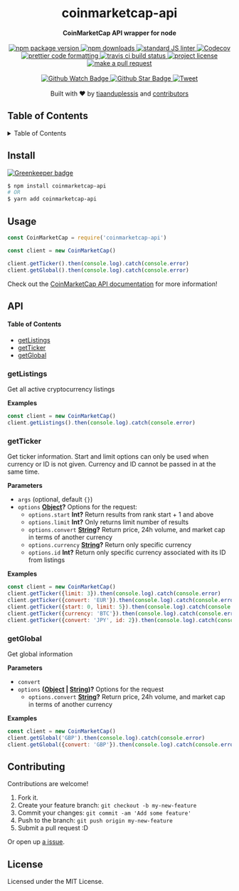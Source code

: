 <h1 align="center">coinmarketcap-api</h1>
<div align="center">
  <strong>CoinMarketCap API wrapper for node</strong>
</div>
<br>
<div align="center">
  <a href="https://npmjs.org/package/coinmarketcap-api">
    <img src="https://img.shields.io/npm/v/coinmarketcap-api.svg?style=flat-square" alt="npm package version" />
  </a>
  <a href="https://npmjs.org/package/coinmarketcap-api">
  <img src="https://img.shields.io/npm/dm/coinmarketcap-api.svg?style=flat-square" alt="npm downloads" />
  </a>
  <a href="https://github.com/feross/standard">
    <img src="https://img.shields.io/badge/code%20style-standard-brightgreen.svg?style=flat-square" alt="standard JS linter" />
  </a>
<a href="https://codecov.io/gh/tiaanduplessis/coinmarketcap-api">
  <img src="https://codecov.io/gh/tiaanduplessis/coinmarketcap-api/branch/master/graph/badge.svg?style=flat-square" alt="Codecov" />
</a>
  <a href="https://github.com/prettier/prettier">
    <img src="https://img.shields.io/badge/styled_with-prettier-ff69b4.svg?style=flat-square" alt="prettier code formatting" />
  </a>
  <a href="https://travis-ci.org/tiaanduplessis/coinmarketcap-api">
    <img src="https://img.shields.io/travis/tiaanduplessis/coinmarketcap-api.svg?style=flat-square" alt="travis ci build status" />
  </a>
  <a href="https://github.com/tiaanduplessis/coinmarketcap-api/blob/master/LICENSE">
    <img src="https://img.shields.io/npm/l/coinmarketcap-api.svg?style=flat-square" alt="project license" />
  </a>
  <a href="http://makeapullrequest.com">
    <img src="https://img.shields.io/badge/PRs-welcome-brightgreen.svg?style=flat-square" alt="make a pull request" />
  </a>
</div>
<br>
<div align="center">
  <a href="https://github.com/tiaanduplessis/coinmarketcap-api/watchers">
    <img src="https://img.shields.io/github/watchers/tiaanduplessis/coinmarketcap-api.svg?style=social" alt="Github Watch Badge" />
  </a>
  <a href="https://github.com/tiaanduplessis/coinmarketcap-api/stargazers">
    <img src="https://img.shields.io/github/stars/tiaanduplessis/coinmarketcap-api.svg?style=social" alt="Github Star Badge" />
  </a>
  <a href="https://twitter.com/intent/tweet?text=Check%20out%20coinmarketcap-api!%20https://github.com/tiaanduplessis/coinmarketcap-api%20%F0%9F%91%8D">
    <img src="https://img.shields.io/twitter/url/https/github.com/tiaanduplessis/coinmarketcap-api.svg?style=social" alt="Tweet" />
  </a>
</div>
<br>
<div align="center">
  Built with ❤︎ by <a href="https://github.com/tiaanduplessis">tiaanduplessis</a> and <a href="https://github.com/tiaanduplessis/coinmarketcap-api/contributors">contributors</a>
</div>

<h2>Table of Contents</h2>
<details>
  <summary>Table of Contents</summary>
  <li><a href="#install">Install</a></li>
  <li><a href="#usage">Usage</a></li>
  <li><a href="#api">API</a></li>
  <li><a href="#contribute">Contribute</a></li>
  <li><a href="#license">License</a></li>
</details>

## Install

[![Greenkeeper badge](https://badges.greenkeeper.io/tiaanduplessis/coinmarketcap-api.svg)](https://greenkeeper.io/)

```sh
$ npm install coinmarketcap-api
# OR
$ yarn add coinmarketcap-api
```

## Usage

```js
const CoinMarketCap = require('coinmarketcap-api')

const client = new CoinMarketCap()

client.getTicker().then(console.log).catch(console.error)
client.getGlobal().then(console.log).catch(console.error)
```

Check out the [CoinMarketCap API documentation](https://coinmarketcap.com/api/) for more information!

## API

<!-- Generated by documentation.js. Update this documentation by updating the source code. -->

#### Table of Contents

-   [getListings](#getlistings)
-   [getTicker](#getticker)
-   [getGlobal](#getglobal)

### getListings

Get all active cryptocurrency listings

**Examples**

```javascript
const client = new CoinMarketCap()
client.getListings().then(console.log).catch(console.error)
```

### getTicker

Get ticker information.
Start and limit options can only be used when currency or ID is not given.
Currency and ID cannot be passed in at the same time.

**Parameters**

-   `args`   (optional, default `{}`)
-   `options` **[Object](https://developer.mozilla.org/docs/Web/JavaScript/Reference/Global_Objects/Object)?** Options for the request:
    -   `options.start` **Int?** Return results from rank start + 1 and above
    -   `options.limit` **Int?** Only returns limit number of results
    -   `options.convert` **[String](https://developer.mozilla.org/docs/Web/JavaScript/Reference/Global_Objects/String)?** Return price, 24h volume, and market cap in terms of another currency
    -   `options.currency` **[String](https://developer.mozilla.org/docs/Web/JavaScript/Reference/Global_Objects/String)?** Return only specific currency
    -   `options.id` **Int?** Return only specific currency associated with its ID from listings

**Examples**

```javascript
const client = new CoinMarketCap()
client.getTicker({limit: 3}).then(console.log).catch(console.error)
client.getTicker({convert: 'EUR'}).then(console.log).catch(console.error)
client.getTicker({start: 0, limit: 5}).then(console.log).catch(console.error)
client.getTicker({currency: 'BTC'}).then(console.log).catch(console.error)
client.getTicker({convert: 'JPY', id: 2}).then(console.log).catch(console.error)
```

### getGlobal

Get global information

**Parameters**

-   `convert`  
-   `options` **([Object](https://developer.mozilla.org/docs/Web/JavaScript/Reference/Global_Objects/Object) \| [String](https://developer.mozilla.org/docs/Web/JavaScript/Reference/Global_Objects/String))?** Options for the request
    -   `options.convert` **[String](https://developer.mozilla.org/docs/Web/JavaScript/Reference/Global_Objects/String)?** Return price, 24h volume, and market cap in terms of another currency

**Examples**

```javascript
const client = new CoinMarketCap()
client.getGlobal('GBP').then(console.log).catch(console.error)
client.getGlobal({convert: 'GBP'}).then(console.log).catch(console.error)
```

## Contributing

Contributions are welcome!

1.  Fork it.
2.  Create your feature branch: `git checkout -b my-new-feature`
3.  Commit your changes: `git commit -am 'Add some feature'`
4.  Push to the branch: `git push origin my-new-feature`
5.  Submit a pull request :D

Or open up [a issue](https://github.com/tiaanduplessis/coinmarketcap-api/issues).

## License

Licensed under the MIT License.
